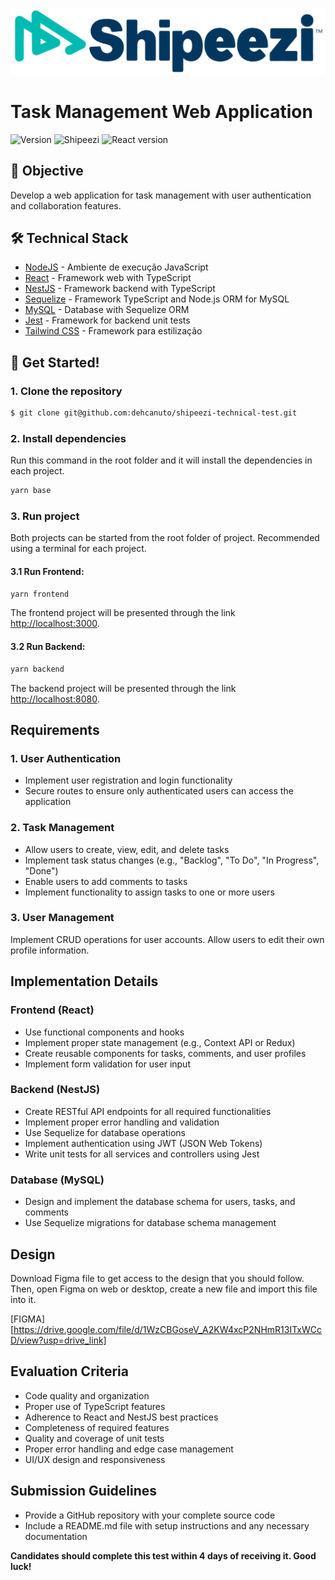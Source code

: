 ![Shipeezi](.github/shipeezi-logo.png)

# Task Management Web Application

![Version](https://img.shields.io/badge/1.0.0-beta?label=version)
![Shipeezi](https://img.shields.io/badge/powered_by-Shipeezi-42b8b0)
![React version](https://img.shields.io/badge/React-18.3.1-59c4dc?style=flat-square&logo=react&logoColor=white)

## 📖 Objective

Develop a web application for task management with user authentication and collaboration features.

## 🛠️ Technical Stack

*  [NodeJS](https://nodejs.org/en/docs/) - Ambiente de execução JavaScript
*  [React](https://react.dev/learn) - Framework web with TypeScript
*  [NestJS](https://docs.nestjs.com/) - Framework backend with TypeScript
*  [Sequelize](https://sequelize.org/docs/v6/getting-started/) - Framework TypeScript and Node.js ORM for MySQL
*  [MySQL](https://dev.mysql.com/doc/) - Database with Sequelize ORM
*  [Jest](https://jestjs.io/pt-BR/docs/getting-started) - Framework for backend unit tests
*  [Tailwind CSS](https://tailwindcss.com/docs) - Framework para estilização

## 🚀 Get Started!

### 1. Clone the repository

```bash
$ git clone git@github.com:dehcanuto/shipeezi-technical-test.git
```

### 2. Install dependencies

Run this command in the root folder and it will install the dependencies in each project.

```bash
yarn base
```

### 3. Run project

Both projects can be started from the root folder of project. Recommended using a terminal for each project.

#### 3.1 Run Frontend:

```bash
yarn frontend
```

The frontend project will be presented through the link [http://localhost:3000](http://localhost:3000).

#### 3.2 Run Backend:

```bash
yarn backend
```

The backend project will be presented through the link [http://localhost:8080](http://localhost:8080).

## Requirements

### 1. User Authentication

- Implement user registration and login functionality
- Secure routes to ensure only authenticated users can access the application

### 2. Task Management

- Allow users to create, view, edit, and delete tasks
- Implement task status changes (e.g., "Backlog", "To Do", "In Progress", "Done")
- Enable users to add comments to tasks
- Implement functionality to assign tasks to one or more users

### 3. User Management

Implement CRUD operations for user accounts. Allow users to edit their own profile information.

## Implementation Details

### Frontend (React)

- Use functional components and hooks
- Implement proper state management (e.g., Context API or Redux)
- Create reusable components for tasks, comments, and user profiles
- Implement form validation for user input

### Backend (NestJS)

- Create RESTful API endpoints for all required functionalities
- Implement proper error handling and validation
- Use Sequelize for database operations
- Implement authentication using JWT (JSON Web Tokens)
- Write unit tests for all services and controllers using Jest

### Database (MySQL)

- Design and implement the database schema for users, tasks, and comments
- Use Sequelize migrations for database schema management

## Design

Download Figma file to get access to the design that you should follow. Then, open Figma on web or desktop, create a new file and import this file into it.

[FIGMA][https://drive.google.com/file/d/1WzCBGoseV_A2KW4xcP2NHmR13ITxWCcD/view?usp=drive_link]

## Evaluation Criteria

- Code quality and organization
- Proper use of TypeScript features
- Adherence to React and NestJS best practices
- Completeness of required features
- Quality and coverage of unit tests
- Proper error handling and edge case management
- UI/UX design and responsiveness

## Submission Guidelines

- Provide a GitHub repository with your complete source code
- Include a README.md file with setup instructions and any necessary documentation

**Candidates should complete this test within 4 days of receiving it. Good luck!**